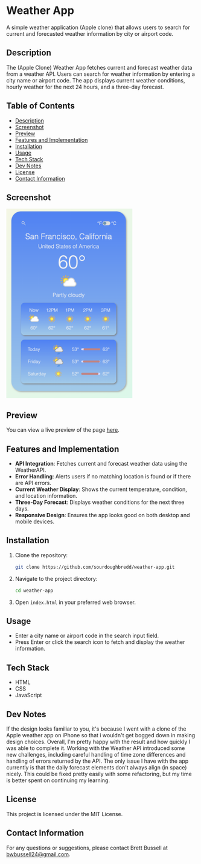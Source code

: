 # Weather App

A simple weather application (Apple clone) that allows users to search for current and forecasted weather information by city or airport code.

## Description

The (Apple Clone) Weather App fetches current and forecast weather data from a weather API. Users can search for weather information by entering a city name or airport code. The app displays current weather conditions, hourly weather for the next 24 hours, and a three-day forecast.

## Table of Contents

- [Description](#description)
- [Screenshot](#screenshot)
- [Preview](#preview)
- [Features and Implementation](#features-and-implementation)
- [Installation](#installation)
- [Usage](#usage)
- [Tech Stack](#tech-stack)
- [Dev Notes](#dev-notes)
- [License](#license)
- [Contact Information](#contact-information)

## Screenshot

<img src="./screenshots/main.png" alt="Screenshot of the Weather App" style="height: 500px;">

## Preview

You can view a live preview of the page [here](https://sourdoughbredd.github.io/weather-app/).

## Features and Implementation

- **API Integration**: Fetches current and forecast weather data using the WeatherAPI.
- **Error Handling**: Alerts users if no matching location is found or if there are API errors.
- **Current Weather Display**: Shows the current temperature, condition, and location information.
- **Three-Day Forecast**: Displays weather conditions for the next three days.
- **Responsive Design**: Ensures the app looks good on both desktop and mobile devices.

## Installation

1. Clone the repository:
   ```sh
   git clone https://github.com/sourdoughbredd/weather-app.git
   ```
2. Navigate to the project directory:
   ```sh
   cd weather-app
   ```
3. Open `index.html` in your preferred web browser.

## Usage

- Enter a city name or airport code in the search input field.
- Press Enter or click the search icon to fetch and display the weather information.

## Tech Stack

- HTML
- CSS
- JavaScript

## Dev Notes

If the design looks familiar to you, it's because I went with a clone of the Apple weather app on iPhone so that i wouldn't get bogged down in making design choices. Overall, I'm pretty happy with the result and how quickly I was able to complete it. Working with the Weather API introduced some new challenges, including careful handling of time zone differences and handling of errors returned by the API. The only issue I have with the app currently is that the daily forecast elements don't always align (in space) nicely. This could be fixed pretty easily with some refactoring, but my time is better spent on continuing my learning.

## License

This project is licensed under the MIT License.

## Contact Information

For any questions or suggestions, please contact Brett Bussell at [bwbussell24@gmail.com](mailto:bwbussell24@gmail.com).
